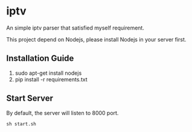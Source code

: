 # iptv
An simple iptv parser that satisfied myself requirement.

This project depend on Nodejs, please install Nodejs in your server first.

## Installation Guide

1. sudo apt-get install nodejs
2. pip install -r requirements.txt


## Start Server
By default, the server will listen to 8000 port.
``` shell
sh start.sh
